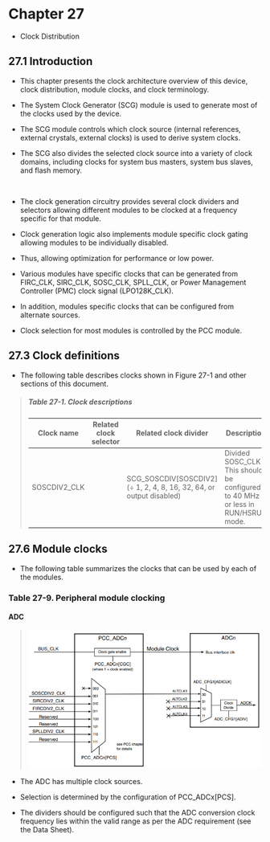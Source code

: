 # Chapter 27

- Clock Distribution

## 27.1 Introduction

- This chapter presents the clock architecture overview of this device, clock distribution, module clocks, and clock terminology.

- The System Clock Generator (SCG) module is used to generate most of the clocks used by the device.

- The SCG module controls which clock source (internal references, external crystals, external clocks) is used to derive system clocks.

- The SCG also divides the selected clock source into a variety of clock domains, including clocks for system bus masters, system bus slaves, and flash memory.

<br>

- The clock generation circuitry provides several clock dividers and selectors allowing different modules to be clocked at a frequency specific for that module.

- Clock generation logic also implements module specific clock gating allowing modules to be individually disabled.

- Thus, allowing optimization for performance or low power.

- Various modules have specific clocks that can be generated from FIRC_CLK, SIRC_CLK, SOSC_CLK, SPLL_CLK, or Power Management Controller (PMC) clock signal (LPO128K_CLK).

- In addition, modules specific clocks that can be configured from alternate sources.

- Clock selection for most modules is controlled by the PCC module.

## 27.3 Clock definitions

- The following table describes clocks shown in Figure 27-1 and other sections of this document.

> ##### Table 27-1. Clock descriptions
>
> |Clock name|Related clock selector|Related clock divider|Description|
> |-|-|-|-|
> |SOSCDIV2_CLK||SCG_SOSCDIV[SOSCDIV2] (÷ 1, 2, 4, 8, 16, 32, 64, or output disabled)|Divided SOSC_CLK<br>This should be configured to 40 MHz or less in RUN/HSRUN mode.|

## 27.6 Module clocks

- The following table summarizes the clocks that can be used by each of the modules.

### Table 27-9. Peripheral module clocking

#### ADC

> ![table-27-09-adc](images/table-27-09-adc.png)

- The ADC has multiple clock sources.

- Selection is determined by the configuration of PCC_ADCx[PCS].

- The dividers should be configured such that the ADC conversion clock frequency lies within the valid range as per the ADC requirement (see the Data Sheet).
